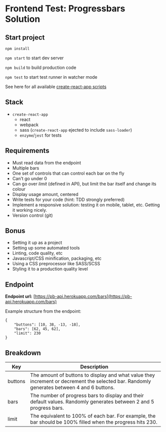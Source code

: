 # Frontend Test: Progressbars Solution

## Start project

`npm install`

`npm start` to start dev server

`npm build` to build production code

`npm test` to start test runner in watcher mode

See here for all available [create-react-app scripts](https://github.com/dominicgan/fe-progressbars/blob/master/create-react-app-readme.md#available-scripts)

## Stack

- `create-react-app`
  - react
  - webpack
  - sass (`create-react-app` ejected to include `sass-loader`)
  - `enzyme`/`jest` for tests

## Requirements

- Must read data from the endpoint
- Multiple bars
- One set of controls that can control each bar on the fly
- Can't go under 0
- Can go over *limit* (defined in API), but limit the bar itself and change its
	colour
- Display usage amount, centered
- Write tests for your code (hint: TDD strongly preferred)
- Implement a responsive solution: testing it on mobile, tablet, etc. Getting it
	working nicely.
- Version control (git)

## Bonus

- Setting it up as a project
- Setting up some automated tools
- Linting, code quality, etc
- Javascript/CSS minification, packaging, etc
- Using a CSS preprocessor like SASS/SCSS
- Styling it to a production quality level

## Endpoint

**Endpoint url:** [https://pb-api.herokuapp.com/bars](https://pb-api.herokuapp.com/bars)

Example structure from the endpoint:

    {
    	"buttons": [10, 38, -13, -18],
    	"bars": [62, 45, 62],
    	"limit": 230
    }

## Breakdown

|Key|Description|
|-|-|
|buttons|The amount of buttons to display and what value they increment or decrement the selected bar. Randomly generates between 4 and 6 buttons.|
|bars|The number of progress bars to display and their default values. Randomly generates between 2 and 5 progress bars.|
|limit|The equivalent to 100% of each bar. For example, the bar should be 100% filled when the progress hits 230.|

